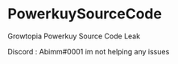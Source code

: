 # PowerkuySourceCode
Growtopia Powerkuy Source Code Leak


Discord : Abimm#0001 im not helping any issues
